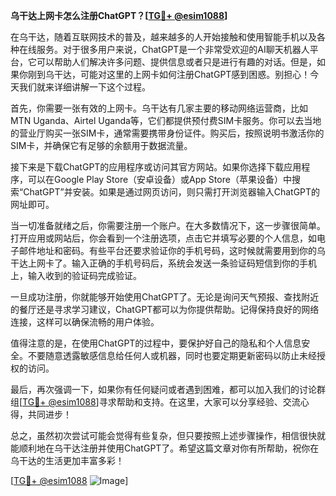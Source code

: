 **乌干达上网卡怎么注册ChatGPT？[[TG💪+ @esim1088](https://t.me/s/esim1088)]**

在乌干达，随着互联网技术的普及，越来越多的人开始接触和使用智能手机以及各种在线服务。对于很多用户来说，ChatGPT是一个非常受欢迎的AI聊天机器人平台，它可以帮助人们解决许多问题、提供信息或者只是进行有趣的对话。但是，如果你刚到乌干达，可能对这里的上网卡如何注册ChatGPT感到困惑。别担心！今天我们就来详细讲解一下这个过程。

首先，你需要一张有效的上网卡。乌干达有几家主要的移动网络运营商，比如MTN Uganda、Airtel Uganda等，它们都提供预付费SIM卡服务。你可以去当地的营业厅购买一张SIM卡，通常需要携带身份证件。购买后，按照说明书激活你的SIM卡，并确保它有足够的余额用于数据流量。

接下来是下载ChatGPT的应用程序或访问其官方网站。如果你选择下载应用程序，可以在Google Play Store（安卓设备）或App Store（苹果设备）中搜索“ChatGPT”并安装。如果是通过网页访问，则只需打开浏览器输入ChatGPT的网址即可。

当一切准备就绪之后，你需要注册一个账户。在大多数情况下，这一步骤很简单。打开应用或网站后，你会看到一个注册选项，点击它并填写必要的个人信息，如电子邮件地址和密码。有些平台还要求验证你的手机号码，这时候就需要用到你的乌干达上网卡了。输入正确的手机号码后，系统会发送一条验证码短信到你的手机上，输入收到的验证码完成验证。

一旦成功注册，你就能够开始使用ChatGPT了。无论是询问天气预报、查找附近的餐厅还是寻求学习建议，ChatGPT都可以为你提供帮助。记得保持良好的网络连接，这样可以确保流畅的用户体验。

值得注意的是，在使用ChatGPT的过程中，要保护好自己的隐私和个人信息安全。不要随意透露敏感信息给任何人或机器，同时也要定期更新密码以防止未经授权的访问。

最后，再次强调一下，如果你有任何疑问或者遇到困难，都可以加入我们的讨论群组[[TG💪+ @esim1088](https://t.me/s/esim1088)]寻求帮助和支持。在这里，大家可以分享经验、交流心得，共同进步！

总之，虽然初次尝试可能会觉得有些复杂，但只要按照上述步骤操作，相信很快就能顺利地在乌干达注册并使用ChatGPT了。希望这篇文章对你有所帮助，祝你在乌干达的生活更加丰富多彩！

[[TG💪+ @esim1088](https://t.me/s/esim1088) ![Image](https://i.postimg.cc/4NQfJmqS/Snipaste-2025-05-13-00-14-12.png)]